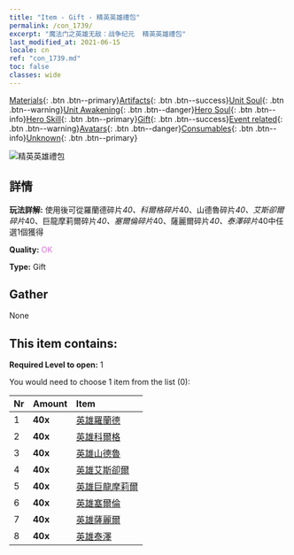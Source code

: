 ```yaml
---
title: "Item - Gift - 精英英雄禮包"
permalink: /con_1739/
excerpt: "魔法门之英雄无敌：战争纪元  精英英雄禮包"
last_modified_at: 2021-06-15
locale: cn
ref: "con_1739.md"
toc: false
classes: wide
---
```

 [Materials](/ItemsCN/){: .btn .btn--primary}[Artifacts](/ItemsCN/Artifacts/){: .btn .btn--success}[Unit Soul](/ItemsCN/UnitSoul/){: .btn .btn--warning}[Unit Awakening](/ItemsCN/UnitAwakening/){: .btn .btn--danger}[Hero Soul](/ItemsCN/HeroSoul/){: .btn .btn--info}[Hero Skill](/ItemsCN/HeroSkill/){: .btn .btn--primary}[Gift](/ItemsCN/Gift/){: .btn .btn--success}[Event related](/ItemsCN/Events/){: .btn .btn--warning}[Avatars](/ItemsCN/Avatars/){: .btn .btn--danger}[Consumables](/ItemsCN/Consumables/){: .btn .btn--info}[Unknown](/ItemsCN/Unknown/){: .btn .btn--primary}

 ![精英英雄禮包](/images/t/i_907065.png)

## 詳情
 **玩法詳解:** 使用後可從羅蘭德碎片*40、科爾格碎片*40、山德魯碎片*40、艾斯卻爾碎片*40、巨龍摩莉爾碎片*40、塞爾倫碎片*40、薩麗爾碎片*40、泰澤碎片*40中任選1個獲得

 **Quality:** <span style="color: #DA70D6">OK</span>

 **Type:** Gift

## Gather

  None

## This item contains:

 **Required Level to open:** 1

 You would need to choose 1 item from the list (0):

  | Nr | Amount |     Item    |
  |:---|:-------|:------------|
  | 1 |  **40x** | [英雄羅蘭德](/cn/Items/her_362/) |  | 
  | 2 |  **40x** | [英雄科爾格](/cn/Items/her_374/) |  | 
  | 3 |  **40x** | [英雄山德魯](/cn/Items/her_371/) |  | 
  | 4 |  **40x** | [英雄艾斯卻爾](/cn/Items/her_388/) |  | 
  | 5 |  **40x** | [英雄巨龍摩莉爾](/cn/Items/her_390/) |  | 
  | 6 |  **40x** | [英雄塞爾倫](/cn/Items/her_383/) |  | 
  | 7 |  **40x** | [英雄薩麗爾](/cn/Items/her_382/) |  | 
  | 8 |  **40x** | [英雄泰澤](/cn/Items/her_393/) |  | 
